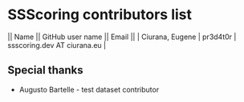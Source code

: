 # SSScoring contributors list

|| Name || GitHub user name || Email ||
| Ciurana, Eugene | pr3d4t0r | ssscoring.dev AT ciurana.eu |

## Special thanks

* Augusto Bartelle - test dataset contributor

